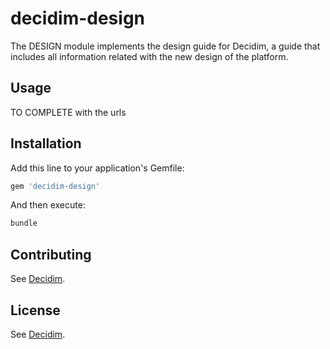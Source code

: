 # decidim-design

The DESIGN module implements the design guide for Decidim, a guide that includes all information related with the new design of the platform.

## Usage

TO COMPLETE with the urls

## Installation

Add this line to your application's Gemfile:

```ruby
gem 'decidim-design'
```

And then execute:

```bash
bundle
```

## Contributing

See [Decidim](https://github.com/decidim/decidim).

## License

See [Decidim](https://github.com/decidim/decidim).
